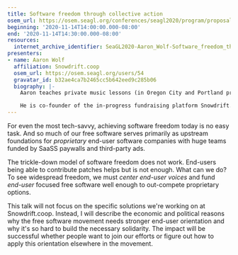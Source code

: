 ```yaml
---
title: Software freedom through collective action
osem_url: https://osem.seagl.org/conferences/seagl2020/program/proposals/796
beginning: '2020-11-14T14:00:00.000-08:00'
end: '2020-11-14T14:30:00.000-08:00'
resources:
  internet_archive_identifier: SeaGL2020-Aaron_Wolf-Software_freedom_through_collective_action
presenters:
- name: Aaron Wolf
  affiliation: Snowdrift.coop
  osem_url: https://osem.seagl.org/users/54
  gravatar_id: b32ae4ca7b2465cc5b642eed9c285b06
  biography: |-
    Aaron teaches private music lessons (in Oregon City and Portland prior to covid, now online via Jitsi Meet) and is otherwise an activist and advocate for Free Culture and Free Software.

    He is co-founder of the in-progress fundraising platform Snowdrift.coop, which aims to support widespread community patronage of freely-licensed creative works.
---
```


For even the most tech-savvy, achieving software freedom today is no easy task. And so much of our free software serves primarily as upstream foundations for *proprietary* end-user software companies with huge teams funded by SaaSS paywalls and third-party ads.

The trickle-down model of software freedom does not work. End-users being able to contribute patches helps but is not enough. What can we do? To see widespread freedom, we must *center end-user voices* and fund *end-user* focused free software well enough to out-compete proprietary options.

This talk will not focus on the specific solutions we're working on at Snowdrift.coop. Instead, I will describe the economic and political reasons why the free software movement needs stronger end-user orientation and why it's so hard to build the necessary solidarity. The impact will be successful whether people want to join our efforts or figure out how to apply this orientation elsewhere in the movement.
